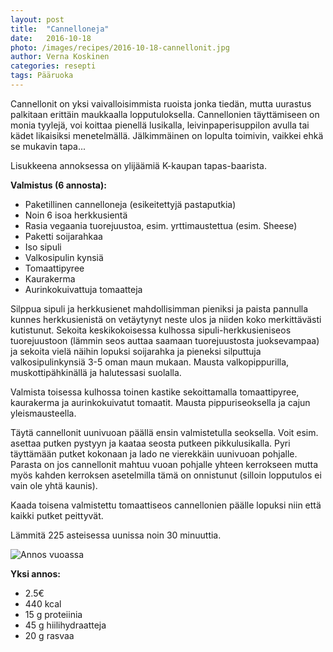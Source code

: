 ```yaml
---
layout: post
title:  "Cannelloneja"
date:   2016-10-18
photo: /images/recipes/2016-10-18-cannellonit.jpg
author: Verna Koskinen
categories: resepti
tags: Pääruoka
---
```


Cannellonit on yksi vaivalloisimmista ruoista jonka tiedän, mutta uurastus palkitaan erittäin maukkaalla lopputuloksella. Cannellonien täyttämiseen on monia tyylejä, voi koittaa pienellä lusikalla, leivinpaperisuppilon avulla tai kädet likaisiksi menetelmällä. Jälkimmäinen on lopulta toimivin, vaikkei ehkä se mukavin tapa...


Lisukkeena annoksessa on ylijäämiä K-kaupan tapas-baarista.

**Valmistus (6 annosta):**

- Paketillinen cannelloneja (esikeitettyjä pastaputkia)
- Noin 6 isoa herkkusientä
- Rasia vegaania tuorejuustoa, esim. yrttimaustettua (esim. Sheese)
- Paketti soijarahkaa
- Iso sipuli
- Valkosipulin kynsiä
- Tomaattipyree
- Kaurakerma
- Aurinkokuivattuja tomaatteja

Silppua sipuli ja herkkusienet mahdollisimman pieniksi ja paista pannulla kunnes herkkusienistä on vetäytynyt neste ulos ja niiden koko merkittävästi kutistunut. Sekoita keskikokoisessa kulhossa sipuli-herkkusieniseos tuorejuustoon (lämmin seos auttaa saamaan tuorejuustosta juoksevampaa) ja sekoita vielä näihin lopuksi soijarahka ja pieneksi silputtuja valkosipulinkynsiä 3-5 oman maun mukaan. Mausta valkopippurilla, muskottipähkinällä ja halutessasi suolalla.

Valmista toisessa kulhossa toinen kastike sekoittamalla tomaattipyree, kaurakerma ja aurinkokuivatut tomaatit. Mausta pippuriseoksella ja cajun yleismausteella.

Täytä cannellonit uunivuoan päällä ensin valmistetulla seoksella. Voit esim. asettaa putken pystyyn ja kaataa seosta putkeen pikkulusikalla. Pyri täyttämään putket kokonaan ja lado ne vierekkäin uunivuoan pohjalle. Parasta on jos cannellonit mahtuu vuoan pohjalle yhteen kerrokseen mutta myös kahden kerroksen asetelmilla tämä on onnistunut (silloin lopputulos ei vain ole yhtä kaunis).

Kaada toisena valmistettu tomaattiseos cannellonien päälle lopuksi niin että kaikki putket peittyvät.

Lämmitä 225 asteisessa uunissa noin 30 minuuttia.

![Annos vuoassa](/images/restaurants/2016-10-18-cannellonit2.jpg)

**Yksi annos:**

- 2.5€
- 440 kcal
- 15 g proteiinia
- 45 g hiilihydraatteja
- 20 g rasvaa
